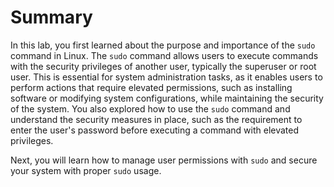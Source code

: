 # Summary

In this lab, you first learned about the purpose and importance of the `sudo` command in Linux. The `sudo` command allows users to execute commands with the security privileges of another user, typically the superuser or root user. This is essential for system administration tasks, as it enables users to perform actions that require elevated permissions, such as installing software or modifying system configurations, while maintaining the security of the system. You also explored how to use the `sudo` command and understand the security measures in place, such as the requirement to enter the user's password before executing a command with elevated privileges.

Next, you will learn how to manage user permissions with `sudo` and secure your system with proper `sudo` usage.
